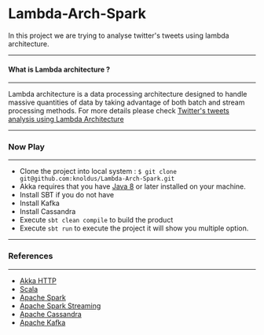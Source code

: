# Lambda-Arch-Spark
In this project we are trying to analyse twitter's tweets using lambda architecture.

-----------------------------------------------------------------------
#### What is Lambda architecture ?
-----------------------------------------------------------------------
Lambda architecture is a data processing architecture designed to handle massive quantities of data by taking advantage of both batch and stream processing methods.
For more details please check [Twitter's tweets analysis using Lambda Architecture](https://blog.knoldus.com/2017/01/31/twitters-tweets-analysis-using-lambda-architecture/)

-----------------------------------------------------------------------
### Now Play
-----------------------------------------------------------------------
* Clone the project into local system : `$ git clone git@github.com:knoldus/Lambda-Arch-Spark.git` 
* Akka requires that you have [Java 8](http://www.oracle.com/technetwork/java/javase/downloads/index.html) or later installed on your machine.
* Install SBT if you do not have
* Install Kafka
* Install Cassandra
* Execute `sbt clean compile` to build the product
* Execute `sbt run` to execute the project it will show you multiple option.

-----------------------------------------------------------------------
### References
-----------------------------------------------------------------------
* [Akka HTTP](http://doc.akka.io/docs/akka/2.4.7/scala/http/index.html)
* [Scala](http://scala-lang.org/)
* [Apache Spark](http://spark.apache.org/)
* [Apache Spark Streaming](http://spark.apache.org/docs/latest/streaming-programming-guide.html)
* [Apache Cassandra](http://cassandra.apache.org/)
* [Apache Kafka](https://kafka.apache.org/)
